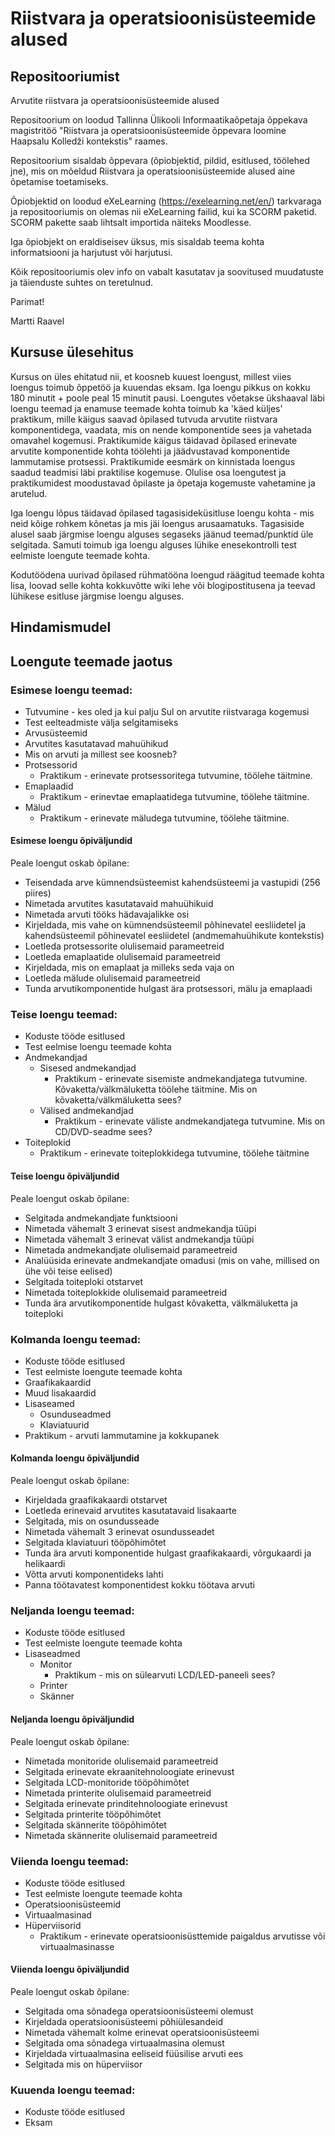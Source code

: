 # Riistvara ja operatsioonisüsteemide alused
## Repositooriumist
Arvutite riistvara ja operatsioonisüsteemide alused

Repositoorium on loodud Tallinna Ülikooli Informaatikaõpetaja õppekava magistritöö "Riistvara ja operatsioonisüsteemide õppevara loomine Haapsalu Kolledži kontekstis" raames.

Repositoorium sisaldab õppevara (õpiobjektid, pildid, esitlused, töölehed jne), mis on mõeldud Riistvara ja operatsioonisüsteemide alused aine õpetamise toetamiseks.

Õpiobjektid on loodud eXeLearning (https://exelearning.net/en/) tarkvaraga ja repositooriumis on olemas nii eXeLearning failid, kui ka SCORM paketid. SCORM pakette saab lihtsalt importida näiteks Moodlesse.

Iga õpiobjekt on eraldiseisev üksus, mis sisaldab teema kohta informatsiooni ja harjutust või harjutusi.

Kõik repositooriumis olev info on vabalt kasutatav ja soovitused muudatuste ja täienduste suhtes on teretulnud.

Parimat!

Martti Raavel

## Kursuse ülesehitus

Kursus on üles ehitatud nii, et koosneb kuuest loengust, millest viies loengus toimub õppetöö ja kuuendas eksam. Iga loengu pikkus on kokku 180 minutit + poole peal 15 minutit pausi. Loengutes võetakse ükshaaval läbi loengu teemad ja enamuse teemade kohta toimub ka 'käed küljes' praktikum, mille käigus saavad õpilased tutvuda arvutite riistvara komponentidega, vaadata, mis on nende komponentide sees ja vahetada omavahel kogemusi. Praktikumide käigus täidavad õpilased erinevate arvutite komponentide kohta töölehti ja jäädvustavad komponentide lammutamise protsessi. Praktikumide eesmärk on kinnistada loengus saadud teadmisi läbi praktilise kogemuse. Olulise osa loengutest ja praktikumidest moodustavad õpilaste ja õpetaja kogemuste vahetamine ja arutelud.

Iga loengu lõpus täidavad õpilased tagasisideküsitluse loengu kohta - mis neid kõige rohkem kõnetas ja mis jäi loengus arusaamatuks. Tagasiside alusel saab järgmise loengu alguses segaseks jäänud teemad/punktid üle selgitada. Samuti toimub iga loengu alguses lühike enesekontrolli test eelmiste loengute teemade kohta.

Kodutöödena uurivad õpilased rühmatööna loengud räägitud teemade kohta lisa, loovad selle kohta kokkuvõtte wiki lehe või blogipostitusena ja teevad lühikese esitluse järgmise loengu alguses.

## Hindamismudel


## Loengute teemade jaotus

### Esimese loengu teemad:
* Tutvumine - kes oled ja kui palju Sul on arvutite riistvaraga kogemusi
* Test eelteadmiste välja selgitamiseks
* Arvusüsteemid
* Arvutites kasutatavad mahuühikud
* Mis on arvuti ja millest see koosneb?
* Protsessorid
  * Praktikum - erinevate protsessoritega tutvumine, töölehe täitmine.
* Emaplaadid
  * Praktikum - erinevtae emaplaatidega tutvumine, töölehe täitmine.
* Mälud
  * Praktikum - erinevate mäludega tutvumine, töölehe täitmine.

#### Esimese loengu õpiväljundid
Peale loengut oskab õpilane:
* Teisendada arve kümnendsüsteemist kahendsüsteemi ja vastupidi (256 piires)
* Nimetada arvutites kasutatavaid mahuühikuid
* Nimetada arvuti tööks hädavajalikke osi
* Kirjeldada, mis vahe on kümnendsüsteemil põhinevatel eesliidetel ja kahendsüsteemil põhinevatel eesliidetel (andmemahuühikute kontekstis)
* Loetleda protsessorite olulisemaid parameetreid
* Loetleda emaplaatide olulisemaid parameetreid
* Kirjeldada, mis on emaplaat ja milleks seda vaja on
* Loetleda mälude olulisemaid parameetreid
* Tunda arvutikomponentide hulgast ära protsessori, mälu ja emaplaadi

### Teise loengu teemad:
* Koduste tööde esitlused
* Test eelmise loengu teemade kohta
* Andmekandjad
  * Sisesed andmekandjad
    * Praktikum - erinevate sisemiste andmekandjatega tutvumine. Kõvaketta/välkmäluketta töölehe täitmine. Mis on kõvaketta/välkmäluketta sees?
  * Välised andmekandjad
    * Praktikum - erinevate väliste andmekandjatega tutvumine. Mis on CD/DVD-seadme sees?
* Toiteplokid
  * Praktikum - erinevate toiteplokkidega tutvumine, töölehe täitmine

#### Teise loengu õpiväljundid
Peale loengut oskab õpilane:
* Selgitada andmekandjate funktsiooni
* Nimetada vähemalt 3 erinevat sisest andmekandja tüüpi
* Nimetada vähemalt 3 erinevat välist andmekandja tüüpi
* Nimetada andmekandjate olulisemaid parameetreid
* Analüüsida erinevate andmekandjate omadusi (mis on vahe, millised on ühe või teise eelised)
* Selgitada toiteploki otstarvet
* Nimetada toiteplokkide olulisemaid parameetreid
* Tunda ära arvutikomponentide hulgast kõvaketta, välkmäluketta ja toiteploki

### Kolmanda loengu teemad:
* Koduste tööde esitlused
* Test eelmiste loengute teemade kohta
* Graafikakaardid
* Muud lisakaardid
* Lisaseamed
  * Osunduseadmed
  * Klaviatuurid
* Praktikum - arvuti lammutamine ja kokkupanek

#### Kolmanda loengu õpiväljundid
Peale loengut oskab õpilane:
* Kirjeldada graafikakaardi otstarvet
* Loetleda erinevaid arvutites kasutatavaid lisakaarte
* Selgitada, mis on osundusseade
* Nimetada vähemalt 3 erinevat osundusseadet
* Selgitada klaviatuuri tööpõhimõtet
* Tunda ära arvuti komponentide hulgast graafikakaardi, võrgukaardi ja helikaardi
* Võtta arvuti komponentideks lahti
* Panna töötavatest komponentidest kokku töötava arvuti

### Neljanda loengu teemad:
* Koduste tööde esitlused
* Test eelmiste loengute teemade kohta
* Lisaseadmed
  * Monitor
    * Praktikum - mis on sülearvuti LCD/LED-paneeli sees?
  * Printer
  * Skänner

#### Neljanda loengu õpiväljundid
Peale loengut oskab õpilane:
* Nimetada monitoride olulisemaid parameetreid
* Selgitada erinevate ekraanitehnoloogiate erinevust
* Selgitada LCD-monitoride tööpõhimõtet
* Nimetada printerite olulisemaid parameetreid
* Selgitada erinevate prinditehnoloogiate erinevust
* Selgitada printerite tööpõhimõtet
* Selgitada skännerite tööpõhimõtet
* Nimetada skännerite olulisemaid parameetreid

### Viienda loengu teemad:
* Koduste tööde esitlused
* Test eelmiste loengute teemade kohta
* Operatsioonisüsteemid
* Virtuaalmasinad
* Hüperviisorid
  * Praktikum - erinevate operatsioonisüsttemide paigaldus arvutisse või virtuaalmasinasse

#### Viienda loengu õpiväljundid
Peale loengut oskab õpilane:
* Selgitada oma sõnadega operatsioonisüsteemi olemust
* Kirjeldada operatsioonisüsteemi põhiülesandeid
* Nimetada vähemalt kolme erinevat operatsioonisüsteemi
* Selgitada oma sõnadega virtuaalmasina olemust
* Kirjeldada virtuaalmasina eeliseid füüsilise arvuti ees
* Selgitada mis on hüperviisor

### Kuuenda loengu teemad:
* Koduste tööde esitlused
* Eksam
